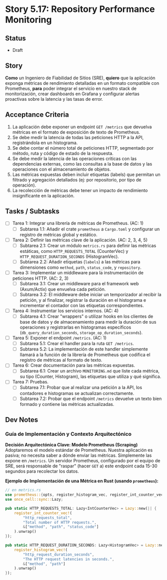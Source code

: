 # Story 5.17: Repository Performance Monitoring

## Status
- Draft

## Story
**Como** un Ingeniero de Fiabilidad de Sitios (SRE),
**quiero** que la aplicación exponga métricas de rendimiento detalladas en un formato compatible con Prometheus,
**para** poder integrar el servicio en nuestro stack de monitorización, crear dashboards en Grafana y configurar alertas proactivas sobre la latencia y las tasas de error.

## Acceptance Criteria
1.  La aplicación debe exponer un endpoint `GET /metrics` que devuelva métricas en el formato de exposición de texto de Prometheus.
2.  Se debe medir la latencia de todas las peticiones HTTP a la API, registrándola en un histograma.
3.  Se debe contar el número total de peticiones HTTP, segmentado por método, ruta y código de estado de la respuesta.
4.  Se debe medir la latencia de las operaciones críticas con las dependencias externas, como las consultas a la base de datos y las operaciones con el almacenamiento de objetos.
5.  Las métricas expuestas deben incluir etiquetas (labels) que permitan un filtrado y agregación detallados (ej: por repositorio, por tipo de operación).
6.  La recolección de métricas debe tener un impacto de rendimiento insignificante en la aplicación.

## Tasks / Subtasks
- [ ] Tarea 1: Integrar una librería de métricas de Prometheus. (AC: 1)
    - [ ] Subtarea 1.1: Añadir el crate `prometheus` a `Cargo.toml` y configurar un registro de métricas global y estático.
- [ ] Tarea 2: Definir las métricas clave de la aplicación. (AC: 2, 3, 4, 5)
    - [ ] Subtarea 2.1: Crear un módulo `metrics.rs` para definir las métricas estáticas, como `HTTP_REQUESTS_TOTAL` (CounterVec) y `HTTP_REQUEST_DURATION_SECONDS` (HistogramVec).
    - [ ] Subtarea 2.2: Añadir etiquetas (`labels`) a las métricas para dimensiones como `method`, `path`, `status_code`, y `repository`.
- [ ] Tarea 3: Implementar un middleware para la instrumentación de peticiones HTTP. (AC: 2, 3)
    - [ ] Subtarea 3.1: Crear un middleware para el framework web (Axum/Actix) que envuelva cada petición.
    - [ ] Subtarea 3.2: El middleware debe iniciar un temporizador al recibir la petición, y al finalizar, registrar la duración en el histograma e incrementar el contador con las etiquetas correspondientes.
- [ ] Tarea 4: Instrumentar los servicios internos. (AC: 4)
    - [ ] Subtarea 4.1: Crear "wrappers" o utilizar hooks en los clientes de base de datos y de almacenamiento para medir la duración de sus operaciones y registrarlas en histogramas específicos (`db_query_duration_seconds`, `storage_op_duration_seconds`).
- [ ] Tarea 5: Exponer el endpoint `/metrics`. (AC: 1)
    - [ ] Subtarea 5.1: Crear el handler para la ruta `GET /metrics`.
    - [ ] Subtarea 5.2: La implementación de este handler simplemente llamará a la función de la librería de Prometheus que codifica el registro de métricas al formato de texto.
- [ ] Tarea 6: Crear documentación para las métricas expuestas.
    - [ ] Subtarea 6.1: Crear un archivo `MONITORING.md` que liste cada métrica, su tipo (Counter, Histogram), las etiquetas que utiliza y qué significa.
- [ ] Tarea 7: Pruebas.
    - [ ] Subtarea 7.1: Probar que al realizar una petición a la API, los contadores e histogramas se actualizan correctamente.
    - [ ] Subtarea 7.2: Probar que el endpoint `/metrics` devuelve un texto bien formado y contiene las métricas actualizadas.

## Dev Notes

### Guía de Implementación y Contexto Arquitectónico

**Decisión Arquitectónica Clave: Modelo Prometheus (Scraping)**
Adoptaremos el modelo estándar de Prometheus. Nuestra aplicación es pasiva; no necesita saber a dónde enviar las métricas. Simplemente las expone en `/metrics`. Un servidor Prometheus, configurado por el equipo de SRE, será responsable de "raspar" (hacer `GET` a) este endpoint cada 15-30 segundos para recolectar los datos.

**Ejemplo de Implementación de una Métrica en Rust (usando `prometheus`):**
```rust
// en metrics.rs
use prometheus::{opts, register_histogram_vec, register_int_counter_vec, HistogramVec, IntCounterVec};
use once_cell::sync::Lazy;

pub static HTTP_REQUESTS_TOTAL: Lazy<IntCounterVec> = Lazy::new(|| {
    register_int_counter_vec!(
        "http_requests_total",
        "Total number of HTTP requests.",
        &["method", "path", "status_code"]
    ).unwrap()
});

pub static HTTP_REQUEST_DURATION_SECONDS: Lazy<HistogramVec> = Lazy::new(|| {
    register_histogram_vec!(
        "http_request_duration_seconds",
        "The HTTP request latencies in seconds.",
        &["method", "path"]
    ).unwrap()
});